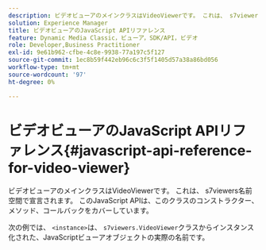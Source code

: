 ```yaml
---
description: ビデオビューアのメインクラスはVideoViewerです。 これは、 s7viewers名前空間で宣言されます。 このJavaScript APIは、このクラスのコンストラクター、メソッド、コールバックをカバーしています。
solution: Experience Manager
title: ビデオビューアのJavaScript APIリファレンス
feature: Dynamic Media Classic，ビューア，SDK/API，ビデオ
role: Developer,Business Practitioner
exl-id: 9e61b962-cfbe-4c8e-9938-77a197c5f127
source-git-commit: 1ec8b59f442eb96c6c3f5f1405d57a38a86bd056
workflow-type: tm+mt
source-wordcount: '97'
ht-degree: 0%

---
```


# ビデオビューアのJavaScript APIリファレンス{#javascript-api-reference-for-video-viewer}

ビデオビューアのメインクラスはVideoViewerです。 これは、 s7viewers名前空間で宣言されます。 このJavaScript APIは、このクラスのコンストラクター、メソッド、コールバックをカバーしています。

次の例では、 `<instance>`は、 `s7viewers.VideoViewer`クラスからインスタンス化された、JavaScriptビューアオブジェクトの実際の名前です。
